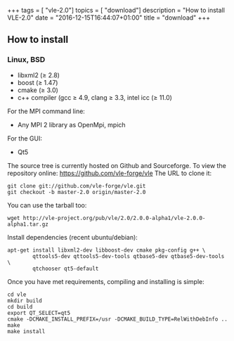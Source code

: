 +++
tags = [ "vle-2.0"]
topics = [ "download"]
description = "How to install VLE-2.0"
date = "2016-12-15T16:44:07+01:00"
title = "download"
+++

## How to install

### Linux, BSD

* libxml2 (≥ 2.8)
* boost (≥ 1.47)
* cmake (≥ 3.0)
* c++ compiler (gcc ≥ 4.9, clang ≥ 3.3, intel icc (≥ 11.0)

For the MPI command line:

* Any MPI 2 library as OpenMpi, mpich

For the GUI:

* Qt5

The source tree is currently hosted on Github and Sourceforge. To view
the repository online: https://github.com/vle-forge/vle The URL to
clone it:

    git clone git://github.com/vle-forge/vle.git
    git checkout -b master-2.0 origin/master-2.0

You can use the tarball too:

    wget http://vle-project.org/pub/vle/2.0/2.0.0-alpha1/vle-2.0.0-alpha1.tar.gz

Install dependencies (recent ubuntu/debian):

    apt-get install libxml2-dev libboost-dev cmake pkg-config g++ \
            qttools5-dev qttools5-dev-tools qtbase5-dev qtbase5-dev-tools \
            qtchooser qt5-default

Once you have met requirements, compiling and installing is simple:

    cd vle
    mkdir build
    cd build
    export QT_SELECT=qt5
    cmake -DCMAKE_INSTALL_PREFIX=/usr -DCMAKE_BUILD_TYPE=RelWithDebInfo ..
    make
    make install
